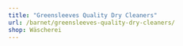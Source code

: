 ```yaml
---
title: "Greensleeves Quality Dry Cleaners"
url: /barnet/greensleeves-quality-dry-cleaners/
shop: Wäscherei
---
```

